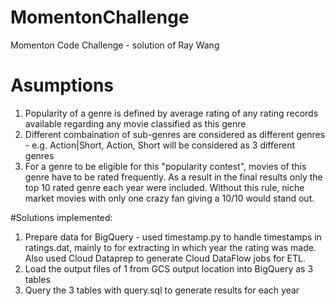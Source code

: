 # MomentonChallenge
Momenton Code Challenge - solution of Ray Wang

# Asumptions
1. Popularity of a genre is defined by average rating of any rating records available regarding any movie classified as this genre
2. Different combaination of sub-genres are considered as different genres - e.g. Action|Short, Action, Short will be considered as 3 different genres
3. For a genre to be eligible for this "popularity contest", movies of this genre have to be rated frequently. As a result in the final results only the top 10 rated genre each year were included. Without this rule, niche market movies with only one crazy fan giving a 10/10 would stand out. 

#Solutions implemented:
1. Prepare data for BigQuery - used timestamp.py to handle timestamps in ratings.dat, mainly to for extracting in which year the rating was made. Also used Cloud Dataprep to generate Cloud DataFlow jobs for ETL.
2. Load the output files of 1 from GCS output location into BigQuery as 3 tables
3. Query the 3 tables with query.sql to generate results for each year

